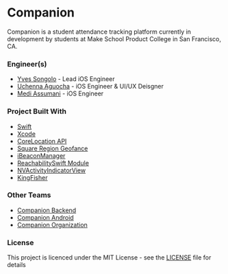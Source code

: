 # Companion

Companion is a student attendance tracking platform currently in development by students at Make School Product College in San Francisco, CA.

### Engineer(s)

* <a href="https://github.com/yveslym">Yves Songolo</a> - Lead iOS Engineer
* <a href="https://github.com/uch1">Uchenna Aguocha</a> - iOS Engineer & UI/UX Deisgner
* <a href="https://github.com/MediBoss">Medi Assumani</a> - iOS Engineer

### Project Built With

* [Swift](https://developer.apple.com/swift/)
* [Xcode](https://developer.apple.com/xcode/)
* [CoreLocation API](https://developer.apple.com/documentation/corelocation)
* [Square Region Geofance](https://github.com/yveslym/Square-geofence-region)
* [iBeaconManager](https://github.com/oct0f1sh/iBeaconManager)
* [ReachabilitySwift Module](https://github.com/ashleymills/Reachability.swift)
* [NVActivityIndicatorView](https://github.com/ninjaprox/NVActivityIndicatorView)
* [KingFisher](https://github.com/onevcat/Kingfisher)

### Other Teams

* <a href="https://github.com/MakeSchool-Companion-App/Companion-Backend">Companion Backend</a>
* <a href="https://github.com/MakeSchool-Companion-App/Companion-Android">Companion Android</a>
* <a href="https://github.com/MakeSchool-Companion-App">Companion Organization</a>

### License

This project is licenced under the MIT License - see the <a href="https://github.com/yveslym/Square-geofence-region">LICENSE</a> file for details
